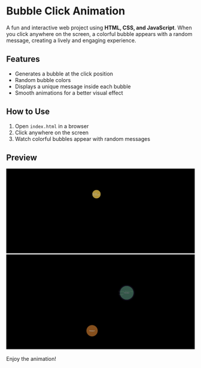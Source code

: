 #  Bubble Click Animation  

A fun and interactive web project using **HTML, CSS, and JavaScript**. When you click anywhere on the screen, a colorful bubble appears with a random message, creating a lively and engaging experience.  

##  Features  
- Generates a bubble at the click position  
- Random bubble colors  
- Displays a unique message inside each bubble  
- Smooth animations for a better visual effect  

##  How to Use  
1. Open `index.html` in a browser  
2. Click anywhere on the screen  
3. Watch colorful bubbles appear with random messages  

##  Preview  
![imag](./Screenshot%202025-03-23%20022039.png)
![imag](./Screenshot%202025-03-23%20022219.png)
 

Enjoy the animation! 
